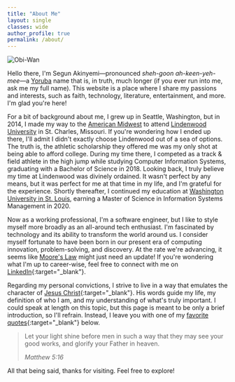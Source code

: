 ```yaml
---
title: "About Me"
layout: single
classes: wide
author_profile: true
permalink: /about/
---
```


![Obi-Wan](/assets/images/obiwan.gif)

Hello there, I'm Segun Akinyemi—pronounced _sheh-goon ah-keen-yeh-mee_—a [Yoruba](https://en.wikipedia.org/wiki/Yoruba_people) name that is, in truth, much longer (if you ever run into me, ask me my full name). This website is a place where I share my passions and interests, such as faith, technology, literature, entertainment, and more. I'm glad you're here!

For a bit of background about me, I grew up in Seattle, Washington, but in 2014, I made my way to the [American Midwest](https://en.wikipedia.org/wiki/Midwestern_United_States) to attend [Lindenwood University](https://en.wikipedia.org/wiki/Lindenwood_University) in St. Charles, Missouri. If you're wondering how I ended up there, I'll admit I didn't exactly choose Lindenwood out of a sea of options. The truth is, the athletic scholarship they offered me was my only shot at being able to afford college. During my time there, I competed as a track & field athlete in the high jump while studying Computer Information Systems, graduating with a Bachelor of Science in 2018. Looking back, I truly believe my time at Lindenwood was divinely ordained. It wasn't perfect by any means, but it was perfect for me at that time in my life, and I'm grateful for the experience. Shortly thereafter, I continued my education at [Washington University in St. Louis](https://en.wikipedia.org/wiki/Washington_University_in_St._Louis), earning a Master of Science in Information Systems Management in 2020.

Now as a working professional, I'm a software engineer, but I like to style myself more broadly as an all-around tech enthusiast. I'm fascinated by technology and its ability to transform the world around us. I consider myself fortunate to have been born in our present era of computing innovation, problem-solving, and discovery. At the rate we're advancing, it seems like [Moore's Law](https://en.wikipedia.org/wiki/Moore%27s_law) might just need an update! If you're wondering what I'm up to career-wise, feel free to connect with me on [LinkedIn](https://www.linkedin.com/in/segunakinyemi){:target="_blank"}.

Regarding my personal convictions, I strive to live in a way that emulates the character of [Jesus Christ](/blog/commands-of-christ/){:target="_blank"}. His words guide my life, my definition of who I am, and my understanding of what's truly important. I could speak at length on this topic, but this page is meant to be only a brief introduction, so I'll refrain. Instead, I leave you with one of my [favorite quotes](/blog/favorite-quotes){:target="_blank"} below.

> Let your light shine before men in such a way that they may see your good works, and glorify your Father in heaven.
>
> <cite>Matthew 5:16</cite>

All that being said, thanks for visiting. Feel free to explore!
